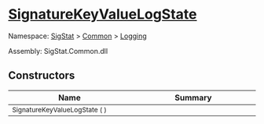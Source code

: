 # [SignatureKeyValueLogState](./SignatureKeyValueLogState.md)

Namespace: [SigStat]() > [Common](./../README.md) > [Logging](./README.md)

Assembly: SigStat.Common.dll


## Constructors

| Name<a href="#"><img width=300></a> | Summary<a href="#"><img width=475></a> | 
| --- | --- | 
| <sub>SignatureKeyValueLogState (  )</sub>| <sub></sub>| <br>


